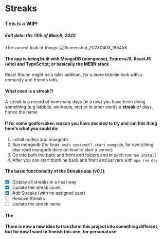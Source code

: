 # Streaks

### This is a WIP!
##### Edit date: the 13th of March, 2023

The current look of things:
![Screenshot_20230403_183458](https://user-images.githubusercontent.com/56956339/229649142-15501ec1-7400-4b03-b280-a35a9378e593.png)

#### The app is being built with MongoDB (mongoose), ExpressJS, ReactJS (vite) and TypeScript; or basically the MERN stack
React Router might be a later addition, for a more tiktokie look with a comunity and friends tabs

#### What even is a streak?!
A streak is a record of how many days (in a row) you have been doing something (e.g habbits, workouts, etc)
or in other words a **streak** of days, hence the name 

#### If for some godforsaken reason you  have decided to try and run this thing here's what you sould do:
1. Install nodejs and mongodb
2. Run mongodb (for linux: ```sudo systemctl start mongodb```, for everything else read mongodb docs on how to start a server)
3. Go into both the back and front end folders and in each run ```npm install```
4. After you can start tboth he back and front end servers with ```npm run dev```

#### The basic functionality of the Streaks app (v0.1):
- [x] Display all streaks in a neat way
- [x] Update the streak count
- [x] Add Streaks (with no assigned user)
- [ ] Remove Streaks
- [ ] Update the streak name

#### The

#### There is now a new idea to transform this project into something different, but for now I want to finnish this one, for personal use
